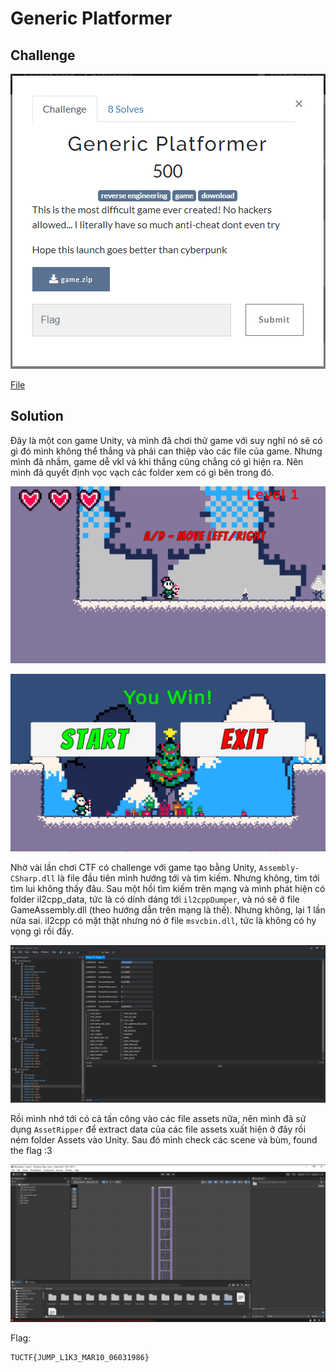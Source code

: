 # Generic Platformer
## Challenge
![challenge](/2022/TUCTF2022/reverse_engineering/generic_platformer/images/challenge.png)

[File](/2022/TUCTF2022/reverse_engineering/generic_platformer/game.zip)

## Solution
Đây là một con game Unity, và mình đã chơi thử game với suy nghĩ nó sẽ có gì đó mình không thể thắng và phải can thiệp vào các file của game. Nhưng mình đã nhầm, game dễ vkl và khi thắng cũng chẳng có gì hiện ra. Nên mình đã quyết định vọc vạch các folder xem có gì bên trong đó.

![game1](/2022/TUCTF2022/reverse_engineering/generic_platformer/images/game1.png)

![game2](/2022/TUCTF2022/reverse_engineering/generic_platformer/images/game2.png)

Nhờ vài lần chơi CTF có challenge với game tạo bằng Unity, `Assembly-CSharp.dll` là file đầu tiên mình hướng tới và tìm kiếm. Nhưng không, tìm tới tìm lui không thấy đâu. Sau một hồi tìm kiếm trên mạng và mình phát hiện có folder il2cpp_data, tức là có dính dáng tới `il2cppDumper`, và nó sẽ ở file GameAssembly.dll (theo hướng dẫn trên mạng là thế). Nhưng không, lại 1 lần nữa sai. il2cpp có mặt thật nhưng nó ở file `msvcbin.dll`, tức là không có hy vọng gì rồi đấy.

![foundIl2cpp](/2022/TUCTF2022/reverse_engineering/generic_platformer/images/foundIl2cpp.png)

Rồi mình nhớ tới có cả tấn công vào các file assets nữa, nên mình đã sử dụng `AssetRipper` để extract data của các file assets xuất hiện ở đây rồi ném folder Assets vào Unity. Sau đó mình check các scene và bùm, found the flag :3

![flag](/2022/TUCTF2022/reverse_engineering/generic_platformer/images/flag.png)

Flag: 
```
TUCTF{JUMP_L1K3_MAR10_06031986}
```